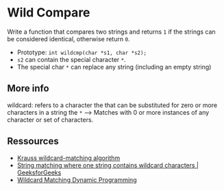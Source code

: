 # **Wild Compare**

Write a function that compares two strings and returns `1` if the strings can be considered identical, otherwise return `0`.

* Prototype: `int wildcmp(char *s1, char *s2);`
* `s2` can contain the special character `*`.
* The special char `*` can replace any string (including an empty string)

## More info

wildcard: refers to a character the that can be substituted for zero or more characters in a string
the `*` --> Matches with 0 or more instances of any character or set of characters.

## **Ressources**

* [Krauss wildcard-matching algorithm](https://en.wikipedia.org/wiki/Krauss_wildcard-matching_algorithm#Examples)
* [String matching where one string contains wildcard characters | GeeksforGeeks](https://www.youtube.com/watch?v=Q6ZX95GadA8)
* [Wildcard Matching Dynamic Programming](https://www.youtube.com/watch?v=3ZDZ-N0EPV0)